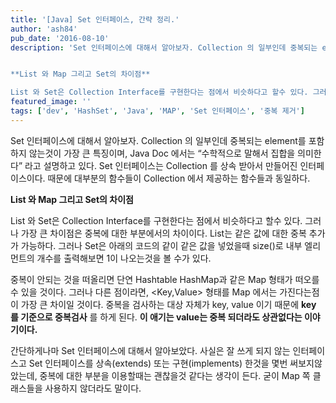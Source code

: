 ```yaml
---
title: '[Java] Set 인터페이스, 간략 정리.'
author: 'ash84'
pub_date: '2016-08-10'
description: 'Set 인터페이스에 대해서 알아보자. Collection 의 일부인데 중복되는 element를 포함하지 않는것이 가장 큰 특징이며, Java Doc 에서는 “수학적으로 말해서 집합을 의미한다” 라고 설명하고 있다. Set 인터페이스는 Collection 를 상속 받아서 만들어진 인터페이스이다. 때문에 대부분의 함수들이 Collection 에서 제공하는 함수들과 동일하다.


**List 와 Map 그리고 Set의 차이점**

List 와 Set은 Collection Interface를 구현한다는 점에서 비슷하다고 할수 있다. 그러나'
featured_image: ''
tags: ['dev', 'HashSet', 'Java', 'MAP', 'Set 인터페이스', '중복 제거']
---
```


Set 인터페이스에 대해서 알아보자. Collection 의 일부인데 중복되는 element를 포함하지 않는것이 가장 큰 특징이며, Java Doc 에서는 “수학적으로 말해서 집합을 의미한다” 라고 설명하고 있다. Set 인터페이스는 Collection 를 상속 받아서 만들어진 인터페이스이다. 때문에 대부분의 함수들이 Collection 에서 제공하는 함수들과 동일하다.


**List 와 Map 그리고 Set의 차이점**

List 와 Set은 Collection Interface를 구현한다는 점에서 비슷하다고 할수 있다. 그러나 가장 큰 차이점은 중복에 대한 부분에서의 차이이다. List는 같은 값에 대한 중복 추가가 가능하다. 그러나 Set은 아래의 코드의 같이 같은 값을 넣었을때 size()로 내부 엘리먼트의 개수를 출력해보면 1이 나오는것을 볼 수가 있다. 

<script src="https://gist.github.com/4439695.js"></script>


중복이 안되는 것을 떠올리면 단연 Hashtable HashMap과 같은 Map 형태가 떠오를 수 있을 것이다. 그러나 다른 점이라면, <Key,Value> 형태를 Map 에서는 가진다는점이 가장 큰 차이일 것이다. 중복을 검사하는 대상 자체가 key, value 이기 때문에 **key 를 기준으로 중복검사** 를 하게 된다. **이 애기는 value는 중복 되더라도 상관없다는 이야기이다.**

간단하게나마 Set 인터페이스에 대해서 알아보았다. 사실은 잘 쓰게 되지 않는 인터페이스고 Set 인터페이스를 상속(extends) 또는 구현(implements) 한것을 몇번 써보지않았는데, 중복에 대한 부분을 이용할때는 괜찮을것 같다는 생각이 든다. 굳이 Map 쪽 클래스들을 사용하지 않더라도 말이다. 

